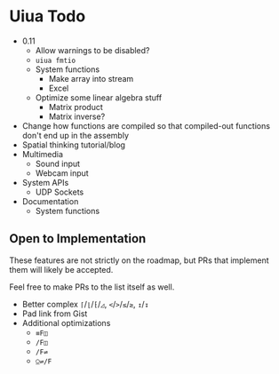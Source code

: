 # Uiua Todo

- 0.11
  - Allow warnings to be disabled?
  - `uiua fmtio`
  - System functions
    - Make array into stream
    - Excel
  - Optimize some linear algebra stuff
    - Matrix product
    - Matrix inverse?
- Change how functions are compiled so that compiled-out functions don't end up in the assembly
- Spatial thinking tutorial/blog
- Multimedia
  - Sound input
  - Webcam input
- System APIs
  - UDP Sockets
- Documentation
  - System functions

## Open to Implementation

These features are not strictly on the roadmap, but PRs that implement them will likely be accepted.

Feel free to make PRs to the list itself as well.

- Better complex `⌈`/`⌊`/`⁅`/`◿`, `<`/`>`/`≤`/`≥`, `↥`/`↧`
- Pad link from Gist
- Additional optimizations
  - `≡F◫`
  - `/F◫`
  - `/F⇌`
  - `⍜⇌/F`
